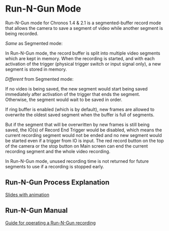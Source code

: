 # Run-N-Gun Mode
Run-N-Gun mode for Chronos 1.4 & 2.1 is a segmented-buffer record mode that allows the camera to save a segment of video while another segment is being recorded.

*Same* as Segmented mode:
 
In Run-N-Gun mode, the record buffer is split into multiple video segments which are kept in memory. When the recording is started, and with each activation of the trigger (physical trigger switch or input signal only), a new segment is stored in memory. 

*Different* from Segmented mode:

If no video is being saved, the new segment would start being saved immediately after activation of the trigger that ends the segment. Otherwise, the segment would wait to be saved in order.

If ring buffer is enabled (which is by default), new frames are allowed to overwrite the oldest saved segment when the buffer is full of segments. 

But if the segment that will be overwritten by new frames is still being saved, the IO(s) of Record End Trigger would be disabled, which means the current recording segment would not be ended and no new segment would be started even if a trigger from IO is input. The red record button on the top of the camera or the stop button on Main screen can end the current recording segment and the whole video recording.

In Run-N-Gun mode, unused recording time is not returned for future segments to use if a recording is stopped early. 

## Run-N-Gun Process Explanation

[Slides with animation](https://drive.google.com/file/d/1XO76vrhFBuV-pFRWxcuNkJys2jCd3SYl/view?usp=sharing) 

## Run-N-Gun Manual

[Guide for operating a Run-N-Gun recording](https://drive.google.com/file/d/1gvN6YcH32AUDo9-r2rWQeu0YlR3mQkVL/view?usp=sharing)

